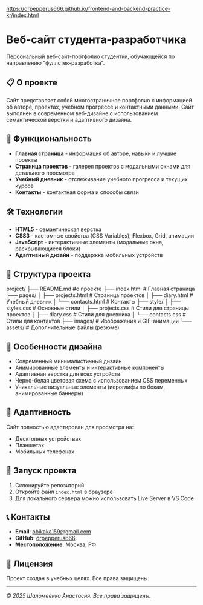 https://drpepperus666.github.io/frontend-and-backend-practice-kr/index.html
# Веб-сайт студента-разработчика

Персональный веб-сайт-портфолио студентки, обучающейся по направлению "фуллстек-разработка".

## 📋 О проекте

Сайт представляет собой многостраничное портфолио с информацией об авторе, проектах, учебном прогрессе и контактными данными. Сайт выполнен в современном веб-дизайне с использованием семантической верстки и адаптивного дизайна.

## 🚀 Функциональность

- **Главная страница** - информация об авторе, навыки и лучшие проекты
- **Страница проектов** - галерея проектов с модальными окнами для детального просмотра
- **Учебный дневник** - отслеживание учебного прогресса и текущих курсов
- **Контакты** - контактная форма и способы связи

## 🛠 Технологии

- **HTML5** - семантическая верстка
- **CSS3** - кастомные свойства (CSS Variables), Flexbox, Grid, анимации
- **JavaScript** - интерактивные элементы (модальные окна, раскрывающиеся блоки)
- **Адаптивный дизайн** - поддержка мобильных устройств

## 📁 Структура проекта
project/
├── README.md #о проекте
├── index.html # Главная страница
├── pages/
│ ├── projects.html # Страница проектов
│ ├── diary.html # Учебный дневник
│ └── contacts.html # Контакты
├── style/
│ ├── styles.css # Основные стили
│ ├── projects.css # Стили для страницы проектов
│ ├── diary.css # Стили для дневника
│ └── contacts.css # Стили для контактов
├── images/ # Изображения и GIF-анимации
└── assets/ # Дополнительные файлы (резюме)

## 🎨 Особенности дизайна

- Современный минималистичный дизайн
- Анимированные элементы и интерактивные компоненты
- Адаптивная верстка для всех устройств
- Черно-белая цветовая схема с использованием CSS переменных
- Уникальные визуальные элементы (иероглифы по бокам, анимированные баннеры)

## 📱 Адаптивность

Сайт полностью адаптирован для просмотра на:
- Десктопных устройствах
- Планшетах
- Мобильных телефонах

## 🚀 Запуск проекта

1. Склонируйте репозиторий
2. Откройте файл `index.html` в браузере
3. Для локального сервера можно использовать Live Server в VS Code

## 📞 Контакты

- **Email**: obikaka159@gmail.com
- **GitHub**: [drpepperus666](https://github.com/drpepperus666)
- **Местоположение**: Москва, РФ

## 📄 Лицензия

Проект создан в учебных целях. Все права защищены.

---

*© 2025 Шаломеенко Анастасия. Все права защищены.*
